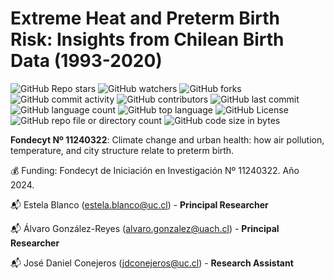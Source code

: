 # Extreme Heat and Preterm Birth Risk: Insights from Chilean Birth Data (1993-2020)

![GitHub Repo stars](https://img.shields.io/github/stars/ClimChange-NewbornHealth/HeatWave_PretermBirth_Chile)
![GitHub watchers](https://img.shields.io/github/watchers/ClimChange-NewbornHealth/HeatWave_PretermBirth_Chile)
![GitHub forks](https://img.shields.io/github/forks/ClimChange-NewbornHealth/HeatWave_PretermBirth_Chile)
![GitHub commit activity](https://img.shields.io/github/commit-activity/t/ClimChange-NewbornHealth/HeatWave_PretermBirth_Chile)
![GitHub contributors](https://img.shields.io/github/contributors/ClimChange-NewbornHealth/HeatWave_PretermBirth_Chile)
![GitHub last commit](https://img.shields.io/github/last-commit/ClimChange-NewbornHealth/HeatWave_PretermBirth_Chile)
![GitHub language count](https://img.shields.io/github/languages/count/ClimChange-NewbornHealth/HeatWave_PretermBirth_Chile)
![GitHub top language](https://img.shields.io/github/languages/top/ClimChange-NewbornHealth/HeatWave_PretermBirth_Chile)
![GitHub License](https://img.shields.io/github/license/ClimChange-NewbornHealth/HeatWave_PretermBirth_Chile)
![GitHub repo file or directory count](https://img.shields.io/github/directory-file-count/ClimChange-NewbornHealth/HeatWave_PretermBirth_Chile)
![GitHub code size in bytes](https://img.shields.io/github/languages/code-size/ClimChange-NewbornHealth/HeatWave_PretermBirth_Chile)

**Fondecyt Nº 11240322**: Climate change and urban health: how air pollution, temperature, and city structure relate to preterm birth.

:moneybag: Funding: Fondecyt de Iniciación en Investigación Nº 11240322. Año 2024.

:mailbox_with_mail: Estela Blanco (<estela.blanco@uc.cl>) - **Principal Researcher**

:mailbox_with_mail: Álvaro González-Reyes (<alvaro.gonzalez@uach.cl>) - **Principal Researcher**

:mailbox_with_mail: José Daniel Conejeros (<jdconejeros@uc.cl>) - **Research Assistant**

